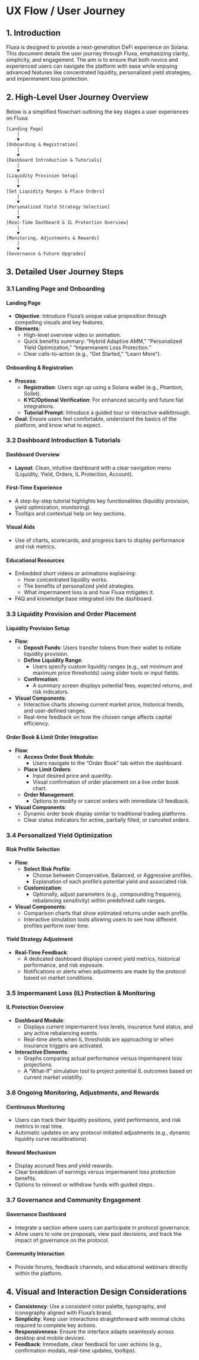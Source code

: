 # UX Flow / User Journey

## 1. Introduction

Fluxa is designed to provide a next-generation DeFi experience on Solana. This document details the user journey through Fluxa, emphasizing clarity, simplicity, and engagement. The aim is to ensure that both novice and experienced users can navigate the platform with ease while enjoying advanced features like concentrated liquidity, personalized yield strategies, and impermanent loss protection.

## 2. High-Level User Journey Overview

Below is a simplified flowchart outlining the key stages a user experiences on Fluxa:

```
[Landing Page]
    │
    ▼
[Onboarding & Registration]
    │
    ▼
[Dashboard Introduction & Tutorials]
    │
    ▼
[Liquidity Provision Setup]
    │
    ▼
[Set Liquidity Ranges & Place Orders]
    │
    ▼
[Personalized Yield Strategy Selection]
    │
    ▼
[Real-Time Dashboard & IL Protection Overview]
    │
    ▼
[Monitoring, Adjustments & Rewards]
    │
    ▼
[Governance & Future Upgrades]
```

## 3. Detailed User Journey Steps

### 3.1 Landing Page and Onboarding

#### Landing Page

- **Objective**: Introduce Fluxa’s unique value proposition through compelling visuals and key features.
- **Elements**:
  - High-level overview video or animation.
  - Quick benefits summary: “Hybrid Adaptive AMM,” “Personalized Yield Optimization,” “Impermanent Loss Protection.”
  - Clear calls-to-action (e.g., “Get Started,” “Learn More”).

#### Onboarding & Registration

- **Process**:
  - **Registration**: Users sign up using a Solana wallet (e.g., Phantom, Sollet).
  - **KYC/Optional Verification**: For enhanced security and future fiat integrations.
  - **Tutorial Prompt**: Introduce a guided tour or interactive walkthrough.
- **Goal**: Ensure users feel comfortable, understand the basics of the platform, and know what to expect.

### 3.2 Dashboard Introduction & Tutorials

#### Dashboard Overview

- **Layout**: Clean, intuitive dashboard with a clear navigation menu (Liquidity, Yield, Orders, IL Protection, Account).

#### First-Time Experience

- A step-by-step tutorial highlights key functionalities (liquidity provision, yield optimization, monitoring).
- Tooltips and contextual help on key sections.

#### Visual Aids

- Use of charts, scorecards, and progress bars to display performance and risk metrics.

#### Educational Resources

- Embedded short videos or animations explaining:
  - How concentrated liquidity works.
  - The benefits of personalized yield strategies.
  - What impermanent loss is and how Fluxa mitigates it.
- FAQ and knowledge base integrated into the dashboard.

### 3.3 Liquidity Provision and Order Placement

#### Liquidity Provision Setup

- **Flow**:
  - **Deposit Funds**: Users transfer tokens from their wallet to initiate liquidity provision.
  - **Define Liquidity Range**:
    - Users specify custom liquidity ranges (e.g., set minimum and maximum price thresholds) using slider tools or input fields.
  - **Confirmation**:
    - A summary screen displays potential fees, expected returns, and risk indicators.
- **Visual Components**:
  - Interactive charts showing current market price, historical trends, and user-defined ranges.
  - Real-time feedback on how the chosen range affects capital efficiency.

#### Order Book & Limit Order Integration

- **Flow**:
  - **Access Order Book Module**:
    - Users navigate to the “Order Book” tab within the dashboard.
  - **Place Limit Orders**:
    - Input desired price and quantity.
    - Visual confirmation of order placement on a live order book chart.
  - **Order Management**:
    - Options to modify or cancel orders with immediate UI feedback.
- **Visual Components**:
  - Dynamic order book display similar to traditional trading platforms.
  - Clear status indicators for active, partially filled, or canceled orders.

### 3.4 Personalized Yield Optimization

#### Risk Profile Selection

- **Flow**:
  - **Select Risk Profile**:
    - Choose between Conservative, Balanced, or Aggressive profiles.
    - Explanation of each profile’s potential yield and associated risk.
  - **Customization**:
    - Optionally, adjust parameters (e.g., compounding frequency, rebalancing sensitivity) within predefined safe ranges.
- **Visual Components**:
  - Comparison charts that show estimated returns under each profile.
  - Interactive simulation tools allowing users to see how different profiles perform over time.

#### Yield Strategy Adjustment

- **Real-Time Feedback**:
  - A dedicated dashboard displays current yield metrics, historical performance, and risk exposure.
  - Notifications or alerts when adjustments are made by the protocol based on market conditions.

### 3.5 Impermanent Loss (IL) Protection & Monitoring

#### IL Protection Overview

- **Dashboard Module**:
  - Displays current impermanent loss levels, insurance fund status, and any active rebalancing events.
  - Real-time alerts when IL thresholds are approaching or when insurance triggers are activated.
- **Interactive Elements**:
  - Graphs comparing actual performance versus impermanent loss projections.
  - A “What-If” simulation tool to project potential IL outcomes based on current market volatility.

### 3.6 Ongoing Monitoring, Adjustments, and Rewards

#### Continuous Monitoring

- Users can track their liquidity positions, yield performance, and risk metrics in real time.
- Automatic updates on any protocol-initiated adjustments (e.g., dynamic liquidity curve recalibrations).

#### Reward Mechanism

- Display accrued fees and yield rewards.
- Clear breakdown of earnings versus impermanent loss protection benefits.
- Options to reinvest or withdraw funds with guided steps.

### 3.7 Governance and Community Engagement

#### Governance Dashboard

- Integrate a section where users can participate in protocol governance.
- Allow users to vote on proposals, view past decisions, and track the impact of governance on the protocol.

#### Community Interaction

- Provide forums, feedback channels, and educational webinars directly within the platform.

## 4. Visual and Interaction Design Considerations

- **Consistency**: Use a consistent color palette, typography, and iconography aligned with Fluxa’s brand.
- **Simplicity**: Keep user interactions straightforward with minimal clicks required to complete key actions.
- **Responsiveness**: Ensure the interface adapts seamlessly across desktop and mobile devices.
- **Feedback**: Immediate, clear feedback for user actions (e.g., confirmation modals, real-time updates, tooltips).

